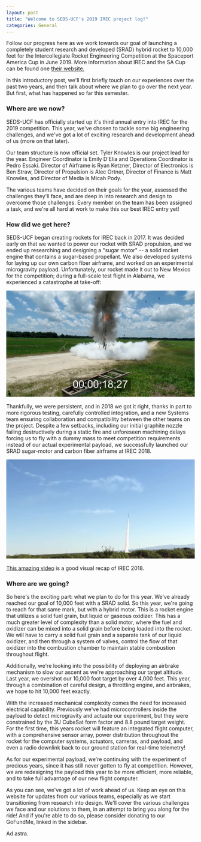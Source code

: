 ```yaml
---
layout: post
title: "Welcome to SEDS-UCF's 2019 IREC project log!"
categories: General
---
```


Follow our progress here as we work towards our goal of launching a completely student research and developed (SRAD) hybrid rocket to 10,000 feet for the Intercollegiate Rocket Engineering Competition at the Spaceport America Cup in June 2019. More information about IREC and the SA Cup can be found one [their website.](http://www.soundingrocket.org/sa-cup-home.html)

In this introductory post, we'll first briefly touch on our experiences over the past two years, and then talk about where we plan to go over the next year. But first, what has happened so far this semester.

<!--more-->

### Where are we now?
SEDS-UCF has officially started up it's third annual entry into IREC for the 2019 competition. This year, we've chosen to tackle some big engineering challenges, and we've got a lot of exciting research and development ahead of us (more on that later).

Our team structure is now official set. Tyler Knowles is our project lead for the year. Engineer Coordinator is Emily D'Elia and Operations Coordinator is Pedro Essaki. Director of Airframe is Ryan Ketzner, Director of Electronics is Ben Straw, Director of Propulsion is Alec Ortner, Director of Finance is Matt Knowles, and Director of Media is Micah Pody.

The various teams have decided on their goals for the year, assessed the challenges they'll face, and are deep in into research and design to overcome those challenges. Every member on the team has been assigned a task, and we're all hard at work to make this our best IREC entry yet!

### How did we get here?
SEDS-UCF began creating rockets for IREC back in 2017. It was decided early on that we wanted to power our rocket with SRAD propulsion, and we ended up researching and designing a "sugar motor" -- a solid rocket engine that contains a sugar-based propellant. We also developed systems for laying up our own carbon fiber airframe, and worked on an experimental microgravity payload. Unfortunately, our rocket made it out to New Mexico for the competition; during a full-scale test flight in Alabama, we experienced a catastrophe at take-off:

![2017 CATO](/assets/images/2017/cato.jpg)

Thankfully, we were persistent, and in 2018 we got it right, thanks in part to more rigorous testing, carefully controlled integration, and a new Systems team ensuring collaboration and compatibility between the other teams on the project. Despite a few setbacks, including our initial graphite nozzle failing destructively during a static fire and unforeseen machining delays forcing us to fly with a dummy mass to meet competition requirements instead of our actual experimental payload, we successfully launched our SRAD sugar-motor and carbon fiber airframe at IREC 2018.

![IREC 2018 Launch](/assets/images/2018/irec_launch.png)

[This amazing video](https://www.youtube.com/watch?v=K9FZL5dgmfg) is a good visual recap of IREC 2018.

### Where are we going?
So here's the exciting part: what we plan to do for this year. We've already reached our goal of 10,000 feet with a SRAD solid. So this year, we're going to reach for that same mark, but with a hybrid motor. This is a rocket engine that utilizes a solid fuel grain, but liquid or gaseous oxidizer. This has a much greater level of complexity than a solid motor, where the fuel and oxidizer can be mixed into a solid grain before being loaded into the rocket. We will have to carry a solid fuel grain and a separate tank of our liquid oxidizer, and then through a system of valves, control the flow of that oxidizer into the combustion chamber to maintain stable combustion throughout flight.

Additionally, we're looking into the possibility of deploying an airbrake mechanism to slow our ascent as we're approaching our target altitude. Last year, we overshot our 10,000 foot target by over 4,000 feet. This year, through a combination of careful design, a throttling engine, and airbrakes, we hope to hit 10,000 feet exactly.

With the increased mechanical complexity comes the need for increased electrical capability. Previously we've had microcontrollers inside the payload to detect microgravity and actuate our experiment, but they were constrained by the 3U CubeSat form factor and 8.8 pound target weight. For the first time, this years rocket will feature an integrated flight computer, with a comprehensive sensor array, power distribution throughout the rocket for the computer systems, actuators, cameras, and payload, and even a radio downlink back to our ground station for real-time telemetry!

As for our experimental payload, we're continuing with the experiment of precious years, since it has still never gotten to fly at competition. However, we are redesigning the payload this year to be more efficient, more reliable, and to take full advantage of our new flight computer.

As you can see, we've got a lot of work ahead of us. Keep an eye on this website for updates from our various teams, especially as we start transitioning from research into design. We'll cover the various challenges we face and our solutions to them, in an attempt to bring you along for the ride! And if you're able to do so, please consider donating to our GoFundMe, linked in the sidebar.

Ad astra.
